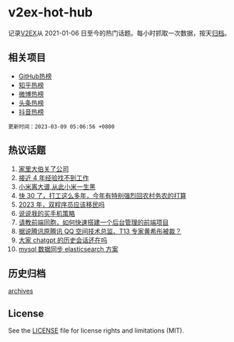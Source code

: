 # v2ex-hot-hub

 记录[V2EX](https://www.v2ex.com/)从 2021-01-06 日至今的热门话题。每小时抓取一次数据，按天[归档](archives)。
 
 ## 相关项目

- [GitHub热榜](https://github.com/lonnyzhang423/github-hot-hub)
- [知乎热榜](https://github.com/lonnyzhang423/zhihu-hot-hub)
- [微博热榜](https://github.com/lonnyzhang423/weibo-hot-hub)
- [头条热榜](https://github.com/lonnyzhang423/toutiao-hot-hub)
- [抖音热榜](https://github.com/lonnyzhang423/douyin-hot-hub)


 `更新时间：2023-03-09 05:06:56 +0800`

## 热议话题

1. [家里大伯关了公司](https://www.v2ex.com/t/922143)
1. [接近 4 年经验找不到工作](https://www.v2ex.com/t/922086)
1. [小米离大谱,从此小米一生黑](https://www.v2ex.com/t/922258)
1. [快 30 了，打工这么多年，今年有特别强烈回农村务农的打算](https://www.v2ex.com/t/922175)
1. [2023 年，双程序员应该移民吗](https://www.v2ex.com/t/922140)
1. [说说我的买手机策略](https://www.v2ex.com/t/922236)
1. [请教前端同胞，如何快速搭建一个后台管理的前端项目](https://www.v2ex.com/t/922121)
1. [据说腾讯原腾讯 QQ 空间技术总监、T13 专家黄希彤被裁？](https://www.v2ex.com/t/922097)
1. [大家 chatgpt 的历史会话还在吗](https://www.v2ex.com/t/922162)
1. [mysql 数据同步 elasticsearch 方案](https://www.v2ex.com/t/922102)

## 历史归档

[archives](archives)

## License

See the [LICENSE](LICENSE) file for license rights and limitations (MIT).
